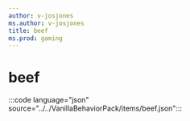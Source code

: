 ```yaml
---
author: v-josjones
ms.author: v-josjones
title: beef
ms.prod: gaming
---
```


# beef

:::code language="json" source="../../VanillaBehaviorPack/items/beef.json":::